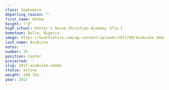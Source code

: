 ```yaml
---
class: Sophomore
departing_reason: ''
first_name: Udoka
height: 7'0"
high_school: Potter's House Christian Academy [Fla.]
hometown: Delta, Nigeria
image: https://kuathletics.com/wp-content/uploads/2017/09/Azubuike_Udoka-745x1024.jpg
last_name: Azubuike
notes: ''
number: 35
position: Center
projected: ''
slug: 2017-azubuike-udoka
status: active
weight: 280 lbs.
year: 2017
---
```

